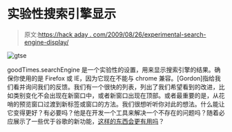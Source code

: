 # 实验性搜索引擎显示

> 原文:[https://hack aday . com/2009/08/26/experimental-search-engine-display/](https://hackaday.com/2009/08/26/experimental-search-engine-display/)

![gtse](../Images/245120da336632a7e0162c9e7de52c32.png "gtse")

goodTimes.searchEngine 是一个实验性的设置，用来显示搜索引擎的结果。确保你使用的是 Firefox 或 IE，因为它现在不能与 chrome 兼容。[Gordon]指给我们看并询问我们的反馈。我们有一个很快的列表，列出了我们希望看到的改进，比如类别变化不会出现在新窗口中，或者新窗口出现在顶部。或者最重要的是，从花哨的预览窗口过渡到新标签或窗口的方法。我们很想听听你对此的想法。什么能让它变得更好？有必要吗？他是在开发一个工具来解决一个不存在的问题吗？随着必应展示了一些优于谷歌的新功能，[这样的东西会更有用吗](http://www.bingandgoogle.com/bing_google.php?q=hack+a+day&submit=Bing!+%26+Google!)？